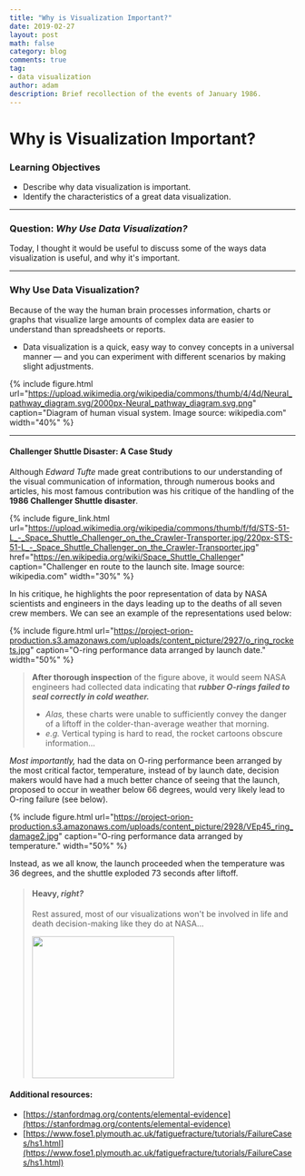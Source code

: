 ```yaml
---
title: "Why is Visualization Important?"
date: 2019-02-27
layout: post
math: false
category: blog
comments: true
tag:
- data visualization
author: adam
description: Brief recollection of the events of January 1986.
---
```


# Why is Visualization Important?

### Learning Objectives
- Describe why data visualization is important.
- Identify the characteristics of a great data visualization.

---

### Question: *Why Use Data Visualization?*

Today, I thought it would be useful to discuss some of the ways data visualization is useful, and why it's important.

---

### Why Use Data Visualization?

Because of the way the human brain processes information, charts or graphs that visualize large amounts of complex data are easier to understand than spreadsheets or reports. 

- Data visualization is a quick, easy way to convey concepts in a universal manner — and you can experiment with different scenarios by making slight adjustments.

{% include figure.html url="https://upload.wikimedia.org/wikipedia/commons/thumb/4/4d/Neural_pathway_diagram.svg/2000px-Neural_pathway_diagram.svg.png" caption="Diagram of human visual system. Image source: wikipedia.com" width="40%" %}

---

#### Challenger Shuttle Disaster: A Case Study

Although *Edward Tufte* made great contributions to our understanding of the visual communication of information, through numerous books and articles, his most famous contribution was his critique of the handling of the **1986 Challenger Shuttle disaster**.

{% include figure_link.html url="https://upload.wikimedia.org/wikipedia/commons/thumb/f/fd/STS-51-L_-_Space_Shuttle_Challenger_on_the_Crawler-Transporter.jpg/220px-STS-51-L_-_Space_Shuttle_Challenger_on_the_Crawler-Transporter.jpg" href="https://en.wikipedia.org/wiki/Space_Shuttle_Challenger" caption="Challenger en route to the launch site. Image source: wikipedia.com" width="30%" %}

In his critique, he highlights the poor representation of data by NASA scientists and engineers in the days leading up to the deaths of all seven crew members. We can see an example of the representations used below:

{% include figure.html url="https://project-orion-production.s3.amazonaws.com/uploads/content_picture/2927/o_ring_rockets.jpg" caption="O-ring performance data arranged by launch date." width="50%" %}

> **After thorough inspection** of the figure above, it would seem NASA engineers had collected data indicating that ***rubber O-rings failed to seal correctly in cold weather.***
> - *Alas,* these charts were unable to sufficiently convey the danger of a liftoff in the colder-than-average weather that morning. 
> - *e.g.* Vertical typing is hard to read, the rocket cartoons obscure information...

*Most importantly,* had the data on O-ring performance been arranged by the most critical factor, temperature, instead of by launch date, decision makers would have had a much better chance of seeing that the launch, proposed to occur in weather below 66 degrees, would very likely lead to O-ring failure (see below).

{% include figure.html url="https://project-orion-production.s3.amazonaws.com/uploads/content_picture/2928/VEp45_ring_damage2.jpg" caption="O-ring performance data arranged by temperature." width="50%" %}

Instead, as we all know, the launch proceeded when the temperature was 36 degrees, and the shuttle exploded 73 seconds after liftoff.

> #### Heavy, *right?*
>
> Rest assured, most of our visualizations won't be involved in life and death decision-making like they do at NASA...
>
> <img src="https://upload.wikimedia.org/wikipedia/commons/thumb/9/98/Mort.jpg/440px-Mort.jpg" style="margin: auto; width: 250px">

#### Additional resources:
- [https://stanfordmag.org/contents/elemental-evidence](https://stanfordmag.org/contents/elemental-evidence)
- [https://www.fose1.plymouth.ac.uk/fatiguefracture/tutorials/FailureCases/hs1.html](https://www.fose1.plymouth.ac.uk/fatiguefracture/tutorials/FailureCases/hs1.html)